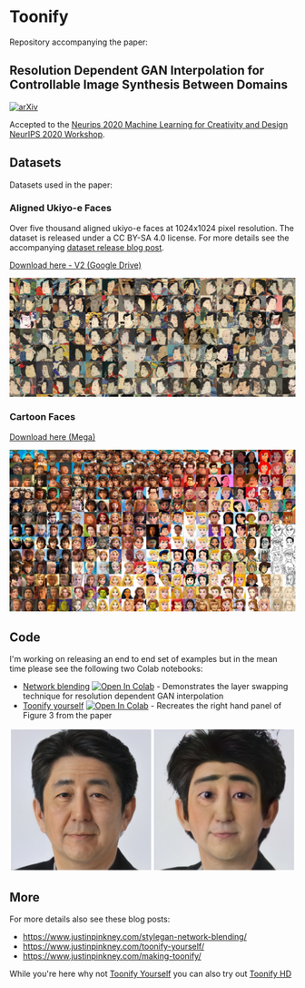 # Toonify

Repository accompanying the paper:

## Resolution Dependent GAN Interpolation for Controllable Image Synthesis Between Domains
[![arXiv](https://img.shields.io/badge/arXiv-2010.05334-b31b1b.svg)](https://arxiv.org/abs/2010.05334)

Accepted to the [Neurips 2020 Machine Learning for Creativity and Design
NeurIPS 2020 Workshop](https://neurips2020creativity.github.io/). 

## Datasets

Datasets used in the paper:

### Aligned Ukiyo-e Faces

Over five thousand aligned ukiyo-e faces at 1024x1024 pixel resolution. The dataset is released under a CC BY-SA 4.0 license. For more details see the accompanying [dataset release blog post](https://www.justinpinkney.com/ukiyoe-dataset/).

[Download here - V2 (Google Drive)](https://drive.google.com/file/d/1zEgVLrKVp8oCZuX0NENcAeh-kdaKJzNG/view?usp=sharing)

![](ukiyoe-dataset.jpg)

### Cartoon Faces

[Download here (Mega)](https://mega.nz/file/HslSXS4a#7UBanJTjJqUl_2Z-JmAsreQYiJUKC-8UlZDR0rUsarw)

![](montage-small.jpg)

## Code

I'm working on releasing an end to end set of examples but in the mean time please see the following two Colab notebooks:

- [Network blending](StyleGAN-blending-example.ipynb) [![Open In Colab](https://colab.research.google.com/assets/colab-badge.svg)](https://github.com/justinpinkney/toonify/blob/master/StyleGAN-blending-example.ipynb) - Demonstrates the layer swapping technique for resolution dependent GAN interpolation 
- [Toonify yourself](toonify-yourself.ipynb) [![Open In Colab](https://colab.research.google.com/assets/colab-badge.svg)](https://github.com/justinpinkney/toonify/blob/master/toonify-yourself.ipynb) - Recreates the right hand panel of Figure 3 from the paper

![](abe_toon.jpg)

## More

For more details also see these blog posts:

- https://www.justinpinkney.com/stylegan-network-blending/
- https://www.justinpinkney.com/toonify-yourself/
- https://www.justinpinkney.com/making-toonify/

While you're here why not [Toonify Yourself](https://toonify.photos/original) you can also try out [Toonify HD](https://toonify.photos)
